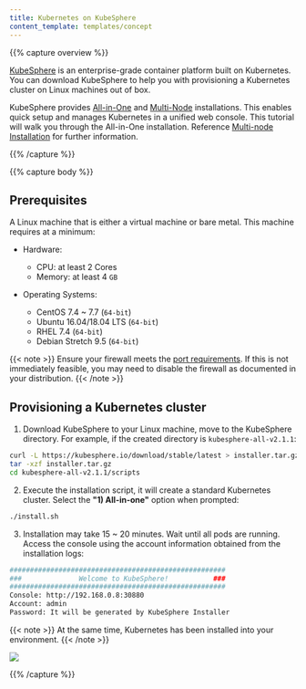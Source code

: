 ```yaml
---
title: Kubernetes on KubeSphere
content_template: templates/concept
---
```


{{% capture overview %}}

[KubeSphere](https://github.com/kubesphere/kubesphere) is an enterprise-grade container platform built on Kubernetes. You can download KubeSphere to help you with provisioning a Kubernetes cluster on Linux machines out of box.

KubeSphere provides [All-in-One](https://kubesphere.io/docs/v2.1/en/installation/all-in-one/) and [Multi-Node](https://kubesphere.io/docs/installation/multi-node/) installations. This enables quick setup and manages Kubernetes in a unified web console. This tutorial will walk you through the All-in-One installation. Reference [Multi-node Installation](https://kubesphere.io/docs/installation/multi-node/) for further information.

{{% /capture %}}

{{% capture body %}}

## Prerequisites

A Linux machine that is either a virtual machine or bare metal. This machine requires at a minimum:

- Hardware:

    - CPU: at least 2 Cores
    - Memory: at least 4 `GB`

- Operating Systems:

    - CentOS 7.4 ~ 7.7 (`64-bit`)
    - Ubuntu 16.04/18.04 LTS (`64-bit`)
    - RHEL 7.4 (`64-bit`)
    - Debian Stretch 9.5 (`64-bit`)

{{< note >}}
Ensure your firewall meets the [port requirements](https://kubesphere.io/docs/installation/port-firewall/). If this is not immediately feasible, you may need to disable the firewall as documented in your distribution.
{{< /note >}}

## Provisioning a Kubernetes cluster

1. Download KubeSphere to your Linux machine, move to the KubeSphere directory. For example, if the created directory is `kubesphere-all-v2.1.1`:

```bash
curl -L https://kubesphere.io/download/stable/latest > installer.tar.gz
tar -xzf installer.tar.gz
cd kubesphere-all-v2.1.1/scripts
```

2. Execute the installation script, it will create a standard Kubernetes cluster. Select the **"1) All-in-one"** option when prompted:

```bash
./install.sh
```

3. Installation may take 15 ~ 20 minutes. Wait until all pods are running. Access the console using the account information obtained from the installation logs:

```bash
#####################################################
###              Welcome to KubeSphere!           ###
#####################################################
Console: http://192.168.0.8:30880
Account: admin
Password: It will be generated by KubeSphere Installer
```

{{< note >}}
At the same time, Kubernetes has been installed into your environment.
{{< /note >}}

<img src="https://istio.io/docs/setup/platform-setup/kubesphere/images/kubesphere-console.png">

{{% /capture %}}
